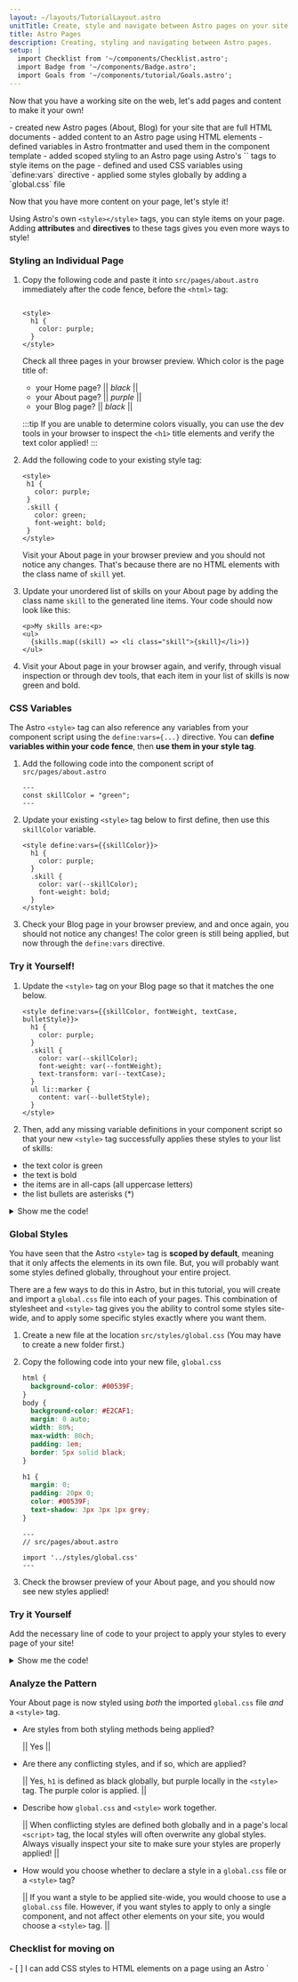 ```yaml
---
layout: ~/layouts/TutorialLayout.astro
unitTitle: Create, style and navigate between Astro pages on your site
title: Astro Pages
description: Creating, styling and navigating between Astro pages.
setup: |
  import Checklist from '~/components/Checklist.astro';
  import Badge from '~/components/Badge.astro';
  import Goals from '~/components/tutorial/Goals.astro';
---
```

Now that you have a working site on the web, let's add pages and content to make it your own!

<Goals>
  - created new Astro pages (About, Blog) for your site that are full HTML documents
  - added content to an Astro page using HTML elements
  - defined variables in Astro frontmatter and used them in the component template
  - added scoped styling to an Astro page using Astro's `<style>` tags
</Goals>

In this section, you will add new pages and content to your Astro website using your code editor in your workspace, either locally on your computer, or in your online cloud workspace.

Before writing any code, you will open your code editor and use its terminal to run Astro in **dev (development) mode** so that can preview your changes while you work. 

Using the **continuous integration/deployment** system you have set up with GitHub and Netlify in the previous unit, any updates you **commit and push** (save) to your project's online repository at GitHub will be automatically discovered by Netlify and re-published to the web.

You will learn about the **two sections of a `.astro` file** and how they work together to create the content for a **single page** on your website. Want to make a new page? You'll add a new `.astro` file to your project!

| `.astro` Section     | Language used                                  | contents                       |
|----------------------|------------------------------------------------|--------------------------------|
| Script (frontmatter) | JavaScript/TypeScript                          | imports, variables, functions… |
| Template (body)      | Astro (HTML with additional JSX-like features) | HTML elements, components      |

[.astro file example image, annotated]

### Test your knowledge

You want to add a new page to your website. Number the following steps in the correct order to explain how this happens:

|| &nbsp &nbsp 4 &nbsp &nbsp || Netlify will re-build my website including any updates, and deploy it at my URL.

|| &nbsp &nbsp 2 &nbsp &nbsp || I will create a new `.astro` file using my code editor.

|| &nbsp &nbsp 1 &nbsp &nbsp || I open my project in my code editor and run Astro in dev mode to see a live preview of my changes.

|| &nbsp &nbsp 3 &nbsp &nbsp || I will commit and push my changes to my repository stored on GitHub.


### Checklist for moving on

<Checklist key="pages">
- [ ] I am ready to make some new pages for my Astro website!
</Checklist>

---

## Creating new pages

<Goals>
  - added two new pages to your website by creating two new `.astro` files
  - added navigation links to access each page of your site from all pages
  - committed your changes to GitHub
  - deployed a new version of your website at your `.netlify.app` web address
</Goals>

Now that you know what has to happen to create a new page on your website, let's do it!

### Create a new `.astro` file

1. In the files pane of your code editor, navigate to the filepath `src/pages/` where you will see the existing file `index.astro`

2. In that same folder, create a new file named `about.astro`.

3. Copy, or retype the contents of `index.astro` into your new `about.astro` file.

    :::note
    Your editor might show a solid white circle on the tab label for this file. This means that the file is not yet saved. Under the File menu, enable "Auto Save" and you should no longer need to save any files manually.
    :::

4. Add `/about` to your website preview's URL and check that you can see a page load there. 

    🖥️ `https://localhost:3000/about`

    🌐 e.g. `https://sdkelkk--github--3000.localwebcontainer.io/about` or `https://dfewi.sse.codesandbox.io/about`)

Right now, your "About" page should look exactly the same as the first page, but we're going to change that!

### Edit your page

Edit the HTML content to make this page about you!

The content you can see on your about page is determined by the HTML elements rendered **between `<body></body>`**. For the rest of this section of this tutorial, all HTML will be written between these `<body></body>` tags. You will leave the other code untouched.

To change or add more content, add more HTML element tags containing content. You can copy and paste the HTML code below between the existing `<body></body>` tags, or create your own!

```astro title="src/pages/about.astro"
<!-- <body> -->
  <h1>About Me</h1>
  <h2>... and my new Astro site!</h2>

  <p>I am working through Astro's introductory tutorial. This is the second page on my website, and it's the first one I built myself!</p>

  <p>This site will update as I complete more of the tutorial, so keep checking back and see how my journey is going!</p>
<!-- </body> -->
```

Now, visit your `/about` page in your browser tab again, and you should see your updated content!

### Add Navigation Links

To make it easier to preview all your pages, add HTML page navigation links at the top of both of your pages (`index.astro` and `about.astro`):

```astro title="src/pages/about.astro" ins={1-2}
<a href="/">Home</a>
<a href="/about/">About</a>

<h1>About Me</h1>
<h2>... and my new Astro site!</h2>
```

Visit your site preview in your browser (at `localhost:3000` if you are developing locally) and check that you can click these links to move back and forth etween pages.

:::note
Astro uses standard HTML `<a>` elements to navigate between routes. There is no `<Link>` component.
:::

### Try It Yourself!

Can you add a third page `blog.astro` to your site, following the [same steps as above](#create-a-new-astro-file)? Try it now!

(Don't forget to add a third navigation link to every page!)

<details>
<summary>Show me the steps.</summary>
1. Create a new file at `src/pages/blog.astro`.
2. Copy the entire contents of `index.astro` and paste them into `blog.astro`.
3. [Add a third navigation link](#add-navigation-links) to the top of every page:

```astro title="src/pages/blog.astro" ins={3}
 <a href="/">Home</a>
 <a href="/about/">About</a>
 <a href="/blog/">Blog</a>
```
</details>

You should now have a website with three pages that all link to each other. Let's add some content to the Blog page.

Update the page content (under your navigation links) at `blog.astro` with:
```astro
<!-- src/pages/blog.astro -->
<h1>My Astro Learning Blog</h1>
<p>This is where I will post about my journey learning Astro.</p>
```

Preview your entire site by visiting all three pages in your browser preview and check that:
- every page correctly links to all three pages
- your two new pages each have their own descriptive title 
- your two new pages each have their own paragraph text

Now, you have a three-page website!

### Publish your changes to the web
When you are happy with the way your preview looks, and you want to publish your changes to your live website, you will **commit** your changes to your online repository at GitHub. 

1. See a list of any files that have changed since your last commit to GitHub. 

    - Go to the **Source Control tab** in VS Code (or the GitHub tab in CodeSandbox)


    - You should see `index.astro`, `about.astro` and `blog.astro` listed as files that have changed.

2. Enter a commit message (e.g. "Added two new pages - about and blog") in the text box, and press `CTRL+Enter` to commit the change to your current workspace.
3. Click the button to "Sync Changes" to GitHub.
4. After waiting a few minutes, visit your Netilify URL to verify that your changes are published live.

:::tip[commit and deploy regularly]
Follow these steps every time you stop working! Your changes will be updated in your GitHub repository, and your Netlify website will be rebuilt and republished.
:::

### Test your knowledge

Fill in the blanks with: ~~ **HTML** ~~ **`<body></body>`** ~~  **`src/pages/`** ~~ **copying and pasting** ~~

To make a new page I need to first create a new `.astro` file in the || **`src/pages/`** || folder. Then, I need to make sure that file contains a full || **HTML** || document so that the web browser can display its content properly. 

If I am unsure what to write, can always start by || **copying and pasting** || the entire contents of an existing file, then editing content between the || **`<body></body>`** || tags to give my new page its own page content.


### Checklist for moving on

<Checklist key="script">
- [ ] I can open my project and run the dev server to start working on it.
- [ ] I can create a new page for my website, and link to it from an existing page.
- [ ] I can commit my changes back to GitHub, and verify that my live website at Netlify has updated.
</Checklist>

### Resources

- [File-based Routing in Astro](/en/core-concepts/astro-pages/#file-based-routing)

- [Astro page HTML](/en/core-concepts/astro-pages/#astro-pages)

---

## Writing dynamic HTML

Now that you have a multi-page website with HTML content, let's add some **Astro Script**!

<Goals>
  - defined variables in your `about.astro` file's script and then used them in its HTML template
  - rendered a combination of static and dynamic content on your About page
  - used values defined in script to conditionally render HTML elements on your About page
</Goals>

Any HTML file is valid Astro language. You can write any text inside HTML elements and Astro will render that **static** (unchanging) content to the page. But, you can do more with Astro than just regular HTML!

You will use the top part of your `.astro` file, the component script, to add **dynamic** content to your page. This is content that depends on and is determined by **values defined elsewhere**, not static text typed directly into your element.


### Define and use a variable

Open `about.astro` which should look like this:

```astro
// src/pages/about.astro
---

---
<html lang="en">
    <head>
        <meta charset ="utf-8" />
        <meta name="viewport" content="width=device-width" />
        <title>Astro</title>
    </head>
    <body>
        <a href="/">Home</blog>
        <a href="/about/">About</blog>
        <a href="/blog/">Blog</blog>
        <h1>About Me</h1>
        <h2>... and my new Astro site!</h2>

        <p>I am working through Astro's introductory tutorial. This is the second page on my website, and it's the first one I built myself!</p>

        <p>This site will update as I complete more of the tutorial, so keep checking back and see how my journey is going!</p>
    </body>
</html>
```

1. Add the following line of JavaScript to your Astro script (at the top of your file, between the **code fences**):

    ```astro title="src/pages/about.astro"
    ---
    const pageTitle = "About Me"
    ---
    ```

2. Replace the static "About Me" heading in the body of your HTML with the dynamic variable `{pageTitle}`.

    ```astro title="src/pages/about.astro" del={1} ins={2}
    <h1>About Me</h1>
    <h1>{pageTitle}</h1>
    ```

3. Check the live preview of your `/about` page
  
  Your site should look the same! 

  Instead of typing text directly into HTML tags, you just **defined and used a variable** in the two sections of your `.astro` file, respectively.

4. Use the same pattern to display a page title for `index.astro` ("Home Page") and `blog.astro` ("My Astro Learning Blog").

:::note[Takeaway]
- **Define** variables in your Astro script using JavaScript or TypeScript expressions.
- **Use** these variables in your Astro template inside curly braces { } to tell Astro you're using some script.
:::

:::tip
Astro script syntax is similar to JSX syntax. If you're ever wondering how to use your script, then searching for how it is done in JSX is probably a good starting point!
:::

### Script expressions

1. Add the following lines to your component script to **define variables**:

    ```astro title="src/pages/about.astro"
    ---
    const goal = 3
    const time = "days"
    const happy = true
    const finished = false
    ---
    ```

2. Then, add the following Astro syntax using these variables to your component template, below your existing `<p>` tags:

    ```astro title="src/pages/about.astro"
    <p>I want to finish this tutorial in {goal} {time}.</p> 
    <p>But, it's ok if it takes me twice as long, and I finish in {goal*2}!</p>
    ```

3. Check the site preview in your browser, and you should now see these two new sentences appear:

    > - I want to finish this tutorial in 3 days.
    > - But, it's ok if it takes me twice as long, and I finish in 6!

#### Analyze the patterns
1. How do you **define a value** for use inside an Astro component?

    || _use a `const` statement in the component script, between the code fences_ ||

2. Which pair of symbols tells Astro that you want to **use script** instead of plain text inside your HTML elements?

    || _curly braces_ ||

### Conditional Rendering

You can also use your script variables to choose **whether or not** to render individual elements of your HTML `<body>` content:

Add the following lines of Astro within the `<body></body>` tags of `about.astro`, below your existing paragraphs.

Then, check the live preview in your browser tab to see what is **rendered** to the page:

```astro title="src/pages/about.astro" /:|&&/ "?"
{happy && <p>I am happy to be learning Astro!</p>}

{finished && <p>I finished this tutorial!</p>}

{goal === 3 ? <p>My goal is 3 days.</p> : <p>My goal is not 3 days.</p>}
```
:::note
Regular JavaScript patterns and expressions will work in Astro!
:::

Commit your changes to GitHub before moving on. Do this any time you want to save your work and update your live website!

### Test your knowledge:
Given the following `.astro` script:

```astro title="src/pages/about.astro"
---
operatingSystem = "Linux"
quantity = 3
footwear = "boots"
student = false
---
```

For each Astro template expression, write out the HTML output that will be rendered in the browser:

1.  `<p>{operatingSytem}</p>`

    ||  `<p>Linux</p>` ||

2.  `{student && <p>I am still in school.</p>}`

    || nothing! ||

3.  `<p>I have {quantity + 8} pairs of {clothing}</p>`

    ||  `<p>I have 11 pairs of boots</p>` ||

4.  `{operatingSystem === "MacOS" ? <p>I am using a Mac.</p> : <p>I am not using a Mac.</p>}`

    || `<p>I am not using a Mac.</p>` ||

### Checklist for moving on

<Checklist key="dynamic">
- [ ] I can define values in my Astro script and render these values in HTML elements.
- [ ] I can conditionally render entire HTML elements using JavaScript expressions and logical operators.
</Checklist>

### Resources

- [Dynamic expressions in Astro](/en/core-concepts/astro-components/#jsx-like-expressions)

---

## Common JavaScript patterns

Now that you can define and use values to render dynamic content, let's explore some common rendering patterns!

<Goals>
  - defined objects and arrays in your Astro script
  - displayed object properties and array items on a page
  - used the JavaScript `map()` function to render a list of items from an array
</Goals>

### Objects and Arrays

You can also render objects and arrays defined in Astro script.

Open `about.astro` which should look like this:

```astro title="src/pages/about.astro"
---
const pageTitle = "About Me" 
const goal = 3
const time = "days"
const happy = true
const finished = false
---
<html lang="en">
  <head>
    <meta charset ="utf-8" />
    <meta name="viewport" content="width=device-width" />
    <title>Astro</title>
  </head>
  <body>
    <a href="/">Home</blog>
    <a href="/about/">About</blog>
    <a href="/blog/">Blog</blog>
    <h1>{pageTitle}</h1>

    <p>I want to finish this tutorial in {goal} {time}.</p> 
    <p>But, it's ok if it takes me twice as long, and I finish in {goal*2}!</p>

    {happy && <p>I am happy to be learning Astro!</p>}

    {finished && <p>I finished this tutorial!</p>}

    {goal === 3 ? <p>My goal is 3 days.</p> : <p>My goal is not 3 days.</p>}
  </body>
</html>
```

1. Add the following JavaScript object to your Astro script, between the **code fences**:

      (You can customize the code for yourself, but this tutorial will use the following example.)

    ```astro title="src/pages/about.astro"
    ---
    const identity = {
      firstName: "Sarah",
      country: "Canada",
      occupation: "Technical Writer",
      hobbies: ["photography", "birdwatching", "baseball"],
    }
    ---
    ```

1. Underneath your existing paragraph, within the `<body></body>` tags, add the following code:

    ```astro title="src/pages/about.astro"
    <p>Here are a few facts about me:<p>
    <ul>
      <li>My name is {identity.firstName}</li>
      <li>I live in {identity.country} and I work as a {identity.occupation}</li>
      {identity.hobbies.length >= 2 && 
        <li>Two of my hobbies are: {identity.hobbies[0]} and {identity.hobbies[1]}</li>
      } 
    </ul>
    ```

1. Check the live preview of your `/about` page to see your changes.


### Rendering Multiple Items with `map()`

In the example above, you rendered list itmes in an unordered list using values from an object. You wrote out each individual line item, and referenced the values to be listed.

This time, you will use JavaScript's `map()` function to go through each item in an array, and return the same HTML element (`<li></li>`) for each item, all in one expression.

1. Add the following line to your component script which defines an array of skills:

    ```astro title="src/pages/about.astro"
    ---
    const skills = ["HTML", "CSS", "JavaScript", "React", "Astro", "Writing Docs"]
    ---
    ```

2. Then, add the following Astro code to your HTML template, below your existing content:

    ```astro title="src/pages/about.astro"
    <p>My skills are:<p>
    <ul>
      {skills.map((skill) => <li>{skill}</li>)}
    </ul>
    ```
3. Check the site preview in your browser, and you should now see a list of all the skills defined in your script:

    > My skills are:
    > - HTML
    > - CSS
    > - JavaScript
    > - React
    > - Astro
    > - Writing Docs

Not ony did you save time by not typing out the entire list, but your code is shorter and you might find it easier to read or change in the future!

### Writing JavaScript in your Astro Script

So far, you have defined values in your code fences, but you can write any legal JavaScript (or TypeScript) there, too! Let's move some JavaScript you have already written in your HTML template up into the code fences.

1. In `about.astro`, look for the following line of code:

    ```astro title="src/pages/about.astro"
    <p>But, it's ok if it takes me twice as long, and I finish in {goal * 2}!</p>
    ```

2. Replace the JavaScript calculation `goal * 2` with the value `double`.

    ```astro title="src/pages/about.astro"
    <p>But, it's ok if it takes me twice as long, and I finish in {double}!</p>
    ```

3. Define `double` in your component script as `goal * 2`

    ```astro title="src/pages/about.astro"
    ---
    const double = goal*2
    ---
    ```

    :::note
    You can define `double` anywhere in the list of all the other values you are defining in `about.astro`, as long as it is **after you have defined `goal`** (so that the calculation `goal * 2` makes sense.)
    :::

4. Go back and check your browser preview, and you should see that the page still looks the same. 

    It didn't matter whether your JavaScript calculation occured in the Astro script, or in the HTML template. In your `.astro` file, both places can contain JavaScript.

    But, notice that you do **not need curly braces** when you write your JS within the code fences. Everything written in your Astro script section is JavaScript.

    You will only use (and, you **must** use) curly braces when you are writing JavaScript expressions in the HTML template of your `.astro` file. Curly braces tell Astro that you are writing JavaScript in your template instead of plain HTML.

:::note[Takeaways]
1. Writing an Astro template is very much like **writing HTML**.
2. With a little JavaScript knowledge, you can **dynamically render** content efficiently.
3. You can use all modern Javascript **logical operators**, **expressions** and **functions** in either section of your `.astro` file.
:::

Make any changes or additions you want to the content of your About page by adding HTML elements, either statically or dynamically. When you are happy with this page, commit your changes to GitHub before moving on to the next lesson.

### Test your knowledge

Fill in the blanks with: **expressions** ~~ **curly braces** ~~ **objects and values** ~~ **JavaScript** 

`.astro` files have two sections: one where || **JavaScript** || is assumed, and one where you must use || **curly braces** || to tell Astro when you are writing JavaScript.

Even though plain HTML is all you need to write in your `.astro` files, Astro lets you define || **objects and values** ||, and supports all modern JavaScript logical operators, || **expressions** || and functions.

### Checklist for moving on

<Checklist key="jsx">
- [ ] I can define objects and arrays in my Astro script and render their contents in HTML elements.
- [ ] I can use the JavaScript `map()` function to iterate over an array and produce the same HTML element for each one. 
</Checklist>

### Resources

- [Astro syntax vs JSX - comparison](/en/core-concepts/astro-components/#differences-between-astro-and-jsx)

---

## Using scoped and global styles

<Goals>
  - used Astro `<style></style>` tags to style items on the page
  - defined and used CSS variables using `define:vars` directive
  - applied some styles globally by adding a `global.css` file
</Goals>

Now that you have more content on your page, let's style it!

Using Astro's own `<style></style>` tags, you can style items on your page. Adding **attributes** and **directives** to these tags gives you even more ways to style!

### Styling an Individual Page

1. Copy the following code and paste it into `src/pages/about.astro` immediately after the code fence, before the `<html>` tag:

    ```astro title="src/pages/about.astro"
   
    <style>
      h1 {
        color: purple;
      }
    </style>
    ```

    Check all three pages in your browser preview. Which color is the page title of:

    - your Home page?  || _black_ ||
    - your About page? || _purple_ ||
    - your Blog page? || _black_ ||

    :::tip
    If you are unable to determine colors visually, you can use the dev tools in your browser to inspect the `<h1>` title elements and verify the text color applied!
    :::

2. Add the following code to your existing style tag:

     ```astro title="src/pages/about.astro" ins={5-8}
    <style>
      h1 {
        color: purple;
      }
      .skill {
        color: green;
        font-weight: bold;
      }
    </style>
    ```

    Visit your About page in your browser preview and you should not notice any changes. That's because there are no HTML elements with the class name of `skill` yet.

3. Update your unordered list of skills on your About page by adding the class name `skill` to the generated line items. Your code should now look like this:

    ```astro title="src/pages/about.astro" 'class="skill"'
    <p>My skills are:<p>
    <ul>
      {skills.map((skill) => <li class="skill">{skill}</li>)}
    </ul>
    ```

  4. Visit your About page in your browser again, and verify, through visual inspection or through dev tools, that each item in your list of skills is now green and bold.

### CSS Variables
The Astro `<style>` tag can also reference any variables from your component script using the `define:vars={...}` directive. You can **define variables within your code fence**, then **use them in your style tag**.

1. Add the following code into the component script of `src/pages/about.astro`

    ```astro title="src/pages/about.astro"
    ---
    const skillColor = "green";
    ---
    ```

2. Update your existing `<style>` tag below to first define, then use this `skillColor` variable.

    ```astro title="src/pages/about.astro" "define:vars={{skillColor}}" "var(--skillColor)"
    <style define:vars={{skillColor}}>
      h1 {
        color: purple;
      }
      .skill {
        color: var(--skillColor);
        font-weight: bold;
      }
    </style>
    ```

3. Check your Blog page in your browser preview, and and once again, you should not notice any changes! The color green is still being applied, but now through the `define:vars` directive.

### Try it Yourself!
 
 1. Update the `<style>` tag on your Blog page so that it matches the one below. 

    ```astro title="src/pages/blog.astro"
    <style define:vars={{skillColor, fontWeight, textCase, bulletStyle}}>
      h1 {
        color: purple;
      }
      .skill {
        color: var(--skillColor);
        font-weight: var(--fontWeight);
        text-transform: var(--textCase);
      }
      ul li::marker {
        content: var(--bulletStyle);
      }
    </style>
    ```
 
 2. Then, add any missing variable definitions in your component script so that your new `<style>` tag successfully applies these styles to your list of skills:
 - the text color is green
 - the text is bold
 - the items are in all-caps (all uppercase letters)
 - the list bullets are asterisks (*)


<details>
<summary>Show me the code!</summary>

```astro
---
// src/pages/blog.astro

const skillColor = "green"
const fontWeight = "bold"
const textCase = "uppercase"
const bulletStyle = "*"
---
```
</details>

### Global Styles
You have seen that the Astro `<style>` tag is **scoped by default**, meaning that it only affects the elements in its own file. But, you will probably want some styles defined globally, throughout your entire project. 

There are a few ways to do this in Astro, but in this tutorial, you will create and import a `global.css` file into each of your pages. This combination of stylesheet and `<style>` tag gives you the ability to control some styles site-wide, and to apply some specific styles exactly where you want them.

1. Create a new file at the location `src/styles/global.css` (You may have to create a new folder first.)

2. Copy the following code into your new file, `global.css`

    ```css title="src/styles/global.css"
    html {
      background-color: #00539F;
    }
    body {
      background-color: #E2CAF1;
      margin: 0 auto;
      width: 80%;
      max-width: 80ch;
      padding: 1em;
      border: 5px solid black;
    }

    h1 {
      margin: 0;
      padding: 20px 0;
      color: #00539F;
      text-shadow: 3px 3px 1px grey;
    }
    ```

    ```astro
    ---
    // src/pages/about.astro

    import '../styles/global.css'
    ---
    ```

4. Check the browser preview of your About page, and you should now see new styles applied!

### Try it Yourself
Add the necessary line of code to your project to apply your styles to every page of your site!

<details>
<summary>Show me the code!</summary>

Add the following import statement to the two other page files: `src/pages/index.astro` and `src/pages/blog.astro`

```astro
---
// src/pages/index.astro
import '../styles/global.css'
---
```
</details>
 

### Analyze the Pattern
Your About page is now styled using *both* the imported `global.css` file *and* a `<style>` tag.

- Are styles from both styling methods being applied? 

    || Yes ||

- Are there any conflicting styles, and if so, which are applied?

    || Yes, `h1` is defined as black globally, but purple locally in the `<style>` tag. The purple color is applied.  ||

- Describe how `global.css` and `<style>` work together.

    || When conflicting styles are defined both globally and in a page's local `<script>` tag, the local styles will often overwrite any global styles. Always visually inspect your site to make sure your styles are properly applied!  ||

- How would you choose whether to declare a style in a `global.css` file or a `<style>` tag?

    || If you want a style to be applied site-wide, you would choose to use a `global.css` file. However, if you want styles to apply to only a single component, and not affect other elements on your site, you would choose a `<style>` tag. ||

### Checklist for moving on

<Checklist key="style">
- [ ] I can add CSS styles to HTML elements on a page using an Astro `<style>` tag.
- [ ] I can use variables from my component script in my CSS to style elements on the page.
- [ ] I can define global CSS styles in a `.css` file located elsewhere in my project, and I understand how they work with local `<style>` tags.
</Checklist>

### Resources

- [Astro `<style>` tag](/en/guides/styling/#styling-in-astro)

- [CSS variables in Astro](/en/guides/styling/#css-variables)

